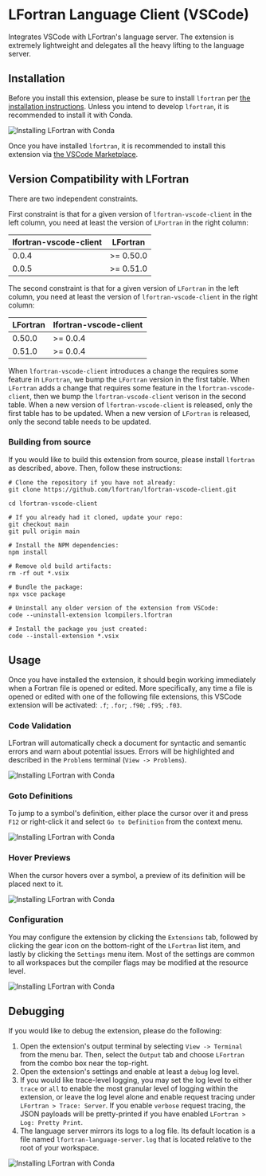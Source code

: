 # LFortran Language Client (VSCode)

Integrates VSCode with LFortran's language server. The extension is extremely
lightweight and delegates all the heavy lifting to the language server.

## Installation

Before you install this extension, please be sure to install `lfortran` per [the
installation instructions](https://docs.lfortran.org/en/installation/). Unless
you intend to develop `lfortran`, it is recommended to install it with Conda.

![Installing LFortran with Conda](https://lfortran.github.io/lfortran-vscode-client/videos/lfortran-vscode-client/installing-lfortran-with-conda.gif)

Once you have installed `lfortran`, it is recommended to install this extension
via [the VSCode
Marketplace](https://marketplace.visualstudio.com/items?itemName=LCompilers.LFortran).

## Version Compatibility with LFortran

There are two independent constraints.

First constraint is that for a given version of `lfortran-vscode-client` in the
left column, you need at least the version of `LFortran` in the right column:

| lfortran-vscode-client | LFortran  |
| ---------------------- | --------- |
| 0.0.4                  | >= 0.50.0 |
| 0.0.5                  | >= 0.51.0 |

The second constraint is that for a given version of `LFortran` in the left
column, you need at least the version of `lfortran-vscode-client` in the right
column:

| LFortran | lfortran-vscode-client |
| -------- | ---------------------- |
| 0.50.0   | >= 0.0.4               |
| 0.51.0   | >= 0.0.4               |

When `lfortran-vscode-client` introduces a change the requires some feature in
`LFortran`, we bump the `LFortran` version in the first table. When `LFortran`
adds a change that requires some feature in the `lfortran-vscode-client`, then
we bump the `lfortran-vscode-client` verison in the second table. When a new
version of `lfortran-vscode-client` is released, only the first table has to be
updated. When a new version of `LFortran` is released, only the second table
needs to be updated.


### Building from source

If you would like to build this extension from source, please install `lfortran`
as described, above. Then, follow these instructions:

```shell
# Clone the repository if you have not already:
git clone https://github.com/lfortran/lfortran-vscode-client.git

cd lfortran-vscode-client

# If you already had it cloned, update your repo:
git checkout main
git pull origin main

# Install the NPM dependencies:
npm install

# Remove old build artifacts:
rm -rf out *.vsix

# Bundle the package:
npx vsce package

# Uninstall any older version of the extension from VSCode:
code --uninstall-extension lcompilers.lfortran

# Install the package you just created:
code --install-extension *.vsix
```

## Usage

Once you have installed the extension, it should begin working immediately when
a Fortran file is opened or edited. More specifically, any time a file is opened
or edited with one of the following file extensions, this VSCode extension will
be activated: `.f`; `.for`; `.f90`; `.f95`; `.f03`.

### Code Validation

LFortran will automatically check a document for syntactic and semantic errors
and warn about potential issues. Errors will be highlighted and described in the
`Problems` terminal (`View -> Problems`).

![Installing LFortran with Conda](https://lfortran.github.io/lfortran-vscode-client/videos/lfortran-vscode-client/document-validation.gif)

### Goto Definitions

To jump to a symbol's definition, either place the cursor over it and press
`F12` or right-click it and select `Go to Definition` from the context menu.

![Installing LFortran with Conda](https://lfortran.github.io/lfortran-vscode-client/videos/lfortran-vscode-client/goto-definition.gif)

### Hover Previews

When the cursor hovers over a symbol, a preview of its definition will be placed
next to it.

![Installing LFortran with Conda](https://lfortran.github.io/lfortran-vscode-client/videos/lfortran-vscode-client/hover-previews.gif)

### Configuration

You may configure the extension by clicking the `Extensions` tab, followed by
clicking the gear icon on the bottom-right of the `LFortran` list item, and
lastly by clicking the `Settings` menu item. Most of the settings are common to
all workspaces but the compiler flags may be modified at the resource level.

![Installing LFortran with Conda](https://lfortran.github.io/lfortran-vscode-client/videos/lfortran-vscode-client/configuration.gif)

## Debugging

If you would like to debug the extension, please do the following:
1. Open the extension's output terminal by selecting `View -> Terminal` from the
   menu bar. Then, select the `Output` tab and choose `LFortran` from the combo
   box near the top-right.
2. Open the extension's settings and enable at least a `debug` log level.
3. If you would like trace-level logging, you may set the log level to either
   `trace` or `all` to enable the most granular level of logging within the
   extension, or leave the log level alone and enable request tracing under
   `LFortran > Trace: Server`. If you enable `verbose` request tracing, the JSON
   payloads will be pretty-printed if you have enabled `LFortran > Log: Pretty
   Print`.
4. The language server mirrors its logs to a log file. Its default location is a
   file named `lfortran-language-server.log` that is located relative to the
   root of your workspace.

![Installing LFortran with Conda](https://lfortran.github.io/lfortran-vscode-client/videos/lfortran-vscode-client/debugging.gif)
